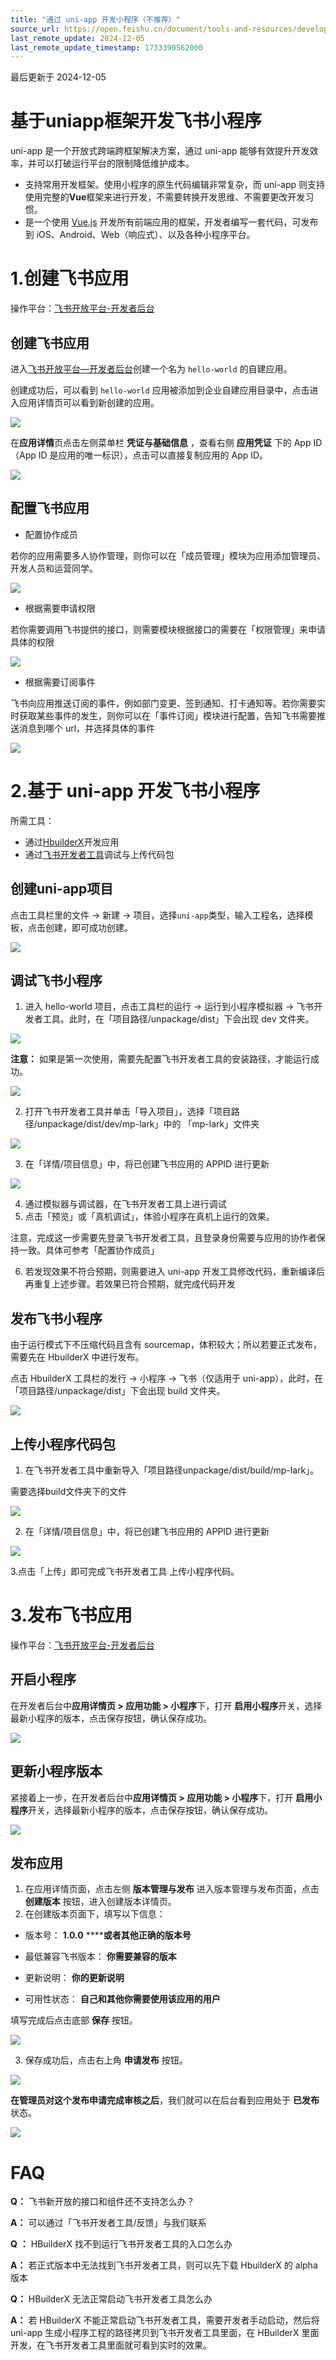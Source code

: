 ```yaml
---
title: "通过 uni-app 开发小程序（不推荐）"
source_url: https://open.feishu.cn/document/tools-and-resources/development-tools/develop-gadget-with-uni-app
last_remote_update: 2024-12-05
last_remote_update_timestamp: 1733390562000
---
```

最后更新于 2024-12-05

# 基于uniapp框架开发飞书小程序

uni-app 是一个开放式跨端跨框架解决方案，通过 uni-app 能够有效提升开发效率，并可以打破运行平台的限制降低维护成本。

-   支持常用开发框架。使用小程序的原生代码编辑非常复杂，而 uni-app 则支持使用完整的**Vue**框架来进行开发，不需要转换开发思维、不需要更改开发习惯。
-   是一个使用 [Vue.js](https://vuejs.org/) 开发所有前端应用的框架，开发者编写一套代码，可发布到 iOS、Android、Web（响应式）、以及各种小程序平台。

# 1.创建飞书应用
操作平台：[飞书开放平台-开发者后台](https://open.feishu.cn/app/)

## 创建飞书应用

进入[飞书开放平台—开发者后台](http://open.feishu.cn/app)创建一个名为 `hello-world` 的自建应用。

创建成功后，可以看到 `hello-world` 应用被添加到企业自建应用目录中，点击进入应用详情页可以看到新创建的应用。

![](https://sf3-cn.feishucdn.com/obj/open-platform-opendoc/ba88e9e7bf7ee16dd117bc86eb0d5c6b_tZ6iQ639C3.png?lazyload=true&width=1280&height=429)

在**应用详情**页点击左侧菜单栏 **凭证与基础信息** ，查看右侧 **应用凭证** 下的 App ID（App ID 是应用的唯一标识），点击可以直接复制应用的 App ID。

![](https://sf3-cn.feishucdn.com/obj/open-platform-opendoc/d12aa36912edccdd898afac124d4b20a_49fyu3QgKa.png?lazyload=true&width=1640&height=1127)

## 配置飞书应用

-   配置协作成员

若你的应用需要多人协作管理，则你可以在「成员管理」模块为应用添加管理员、开发人员和运营同学。

![](https://sf3-cn.feishucdn.com/obj/open-platform-opendoc/b3435eb9b1b476751c27d84094130955_PzalPumWQ1.png?lazyload=true&width=1640&height=760)

-   根据需要申请权限

若你需要调用飞书提供的接口，则需要模块根据接口的需要在「权限管理」来申请具体的权限

![](https://sf3-cn.feishucdn.com/obj/open-platform-opendoc/23ad7963718bcd4768dba88ff5e7bbe7_LGba6aERlv.png?lazyload=true&width=1640&height=741)

-   根据需要订阅事件

飞书向应用推送订阅的事件，例如部门变更、签到通知、打卡通知等。若你需要实时获取某些事件的发生，则你可以在「事件订阅」模块进行配置，告知飞书需要推送消息到哪个 url，并选择具体的事件

![](https://sf3-cn.feishucdn.com/obj/open-platform-opendoc/c5a0b201e907eaa65bbfbcb30fa8d1f8_7W0gwNpQfS.png?lazyload=true&width=1640&height=820)

# 2.基于 uni-app 开发飞书小程序
所需工具：
- 通过[HbuilderX](https://www.dcloud.io/hbuilderx.html)开发应用
- 通过[飞书开发者工具](https://open.feishu.cn/document/uYjL24iN/ucDOzYjL3gzM24yN4MjN)调试与上传代码包

## 创建uni-app项目

点击工具栏里的文件 -> 新建 -> 项目，选择`uni-app`类型，输入工程名，选择模板，点击创建，即可成功创建。

![](https://sf3-cn.feishucdn.com/obj/open-platform-opendoc/8cdd48e3877f268d8568ab3141cdf3e2_LE0UCkI8uC.png?lazyload=true&width=1910&height=1144)

## 调试飞书小程序

1. 进入 hello-world 项目，点击工具栏的运行 -> 运行到小程序模拟器 -> 飞书开发者工具。此时，在「项目路径/unpackage/dist」下会出现 dev 文件夹。

![](https://sf3-cn.feishucdn.com/obj/open-platform-opendoc/b2dd6a72cfa5d5f40a321c106b6bcef6_i3SYZSYpsS.png?lazyload=true&width=1908&height=1150)

**注意：** 如果是第一次使用，需要先配置飞书开发者工具的安装路径，才能运行成功。

![](https://sf3-cn.feishucdn.com/obj/open-platform-opendoc/6903ebc818f6f4ff0af4ce67d90c4581_olCBi0EV1o.png?lazyload=true&width=2876&height=790)

2.  打开飞书开发者工具并单击「导入项目」，选择「项目路径/unpackage/dist/dev/mp-lark」中的 「mp-lark」文件夹

![](https://sf3-cn.feishucdn.com/obj/open-platform-opendoc/570299c774ee2c9c128805821410882c_oS94ZqsBVm.png?lazyload=true&width=2838&height=1460)

3.  在「详情/项目信息」中，将已创建飞书应用的 APPID 进行更新

![](https://sf3-cn.feishucdn.com/obj/open-platform-opendoc/3755d75d326aaaf3e03dadfbd391c1e0_7kdN9YfHu7.png?lazyload=true&width=1684&height=998)

4.  通过模拟器与调试器，在飞书开发者工具上进行调试
4.  点击「预览」或「真机调试」，体验小程序在真机上运行的效果。

注意，完成这一步需要先登录飞书开发者工具，且登录身份需要与应用的协作者保持一致。具体可参考「配置协作成员」

6.  若发现效果不符合预期，则需要进入 uni-app 开发工具修改代码，重新编译后再重复上述步骤。若效果已符合预期，就完成代码开发

## 发布飞书小程序

由于运行模式下不压缩代码且含有 sourcemap，体积较大；所以若要正式发布，需要先在 HbuilderX 中进行发布。

点击 HbuilderX 工具栏的发行 -> 小程序 -> 飞书（仅适用于 uni-app），此时，在「项目路径/unpackage/dist」下会出现 build 文件夹。

![](https://sf3-cn.feishucdn.com/obj/open-platform-opendoc/7e8df76c74e27b86cfa3c557ff4aebaa_gjwAPYUnRn.png?lazyload=true&width=1692&height=980)

## 上传小程序代码包

1.  在飞书开发者工具中重新导入「项目路径unpackage/dist/build/mp-lark」。

需要选择build文件夹下的文件

![](https://sf3-cn.feishucdn.com/obj/open-platform-opendoc/c6b00d14ef5007f6679c57a3cc5f72b5_YnnlkDWGLa.png?lazyload=true&width=2838&height=1362)

2.  在「详情/项目信息」中，将已创建飞书应用的 APPID 进行更新

![](https://sf3-cn.feishucdn.com/obj/open-platform-opendoc/3755d75d326aaaf3e03dadfbd391c1e0_8pnerwb12Y.png?lazyload=true&width=1684&height=998)

3.点击「上传」即可完成飞书开发者工具 上传小程序代码。

# 3.发布飞书应用
操作平台：[飞书开放平台-开发者后台](https://open.feishu.cn/app/)

## 开启小程序

在开发者后台中**应用详情页 > 应用功能 > 小程序**下，打开 **启用小程序**开关，选择最新小程序的版本，点击保存按钮，确认保存成功。

![](https://sf3-cn.feishucdn.com/obj/open-platform-opendoc/ce655cd035540b0ac246899f24ab0172_8Kf9eWDBf6.png?lazyload=true&width=1280&height=741)

## 更新小程序版本

紧接着上一步，在开发者后台中**应用详情页 > 应用功能 > 小程序**下，打开 **启用小程序**开关，选择最新小程序的版本，点击保存按钮，确认保存成功。

![](https://sf3-cn.feishucdn.com/obj/open-platform-opendoc/ce655cd035540b0ac246899f24ab0172_4tpoVgiqCN.png?lazyload=true&width=1280&height=741)

## 发布应用

1.  在应用详情页面，点击左侧 **版本管理与发布** 进入版本管理与发布页面，点击 **创建版本** 按钮，进入创建版本详情页。
1.  在创建版本页面下，填写以下信息：

-   版本号： **1.0.0** ******或者其他正确的版本号**

-   最低兼容飞书版本： **你需要兼容的版本**

-   更新说明： **你的更新说明**

-   可用性状态： **自己和其他你需要使用该应用的用户**

填写完成后点击底部 **保存** 按钮。

![](https://sf3-cn.feishucdn.com/obj/open-platform-opendoc/e836a5876612bdfbd0dd3b0fcce22834_1PS1W6ECk8.png?lazyload=true&width=1280&height=936)

3. 保存成功后，点击右上角 **申请发布** 按钮。

![](https://sf3-cn.feishucdn.com/obj/open-platform-opendoc/ab4222fa3ec19fb7339b269a64af824a_DZLnJMwJNH.png?lazyload=true&width=1280&height=780)

**在管理员对这个发布申请完成审核之后**，我们就可以在后台看到应用处于 **已发布** 状态。

![](https://sf3-cn.feishucdn.com/obj/open-platform-opendoc/f8db3056df9e5a98c8b58b46d2d2cc0a_I4UlGnYQEn.png?lazyload=true&width=1280&height=780)

# FAQ

**Q：** 飞书新开放的接口和组件还不支持怎么办？

**A：** 可以通过「飞书开发者工具/反馈」与我们联系

**Q** **：** HBuilderX 找不到运行飞书开发者工具的入口怎么办

**A：** 若正式版本中无法找到飞书开发者工具，则可以先下载 HbuilderX 的 alpha 版本

**Q：** HBuilderX 无法正常启动飞书开发者工具怎么办

**A：** 若 HBuilderX 不能正常启动飞书开发者工具，需要开发者手动启动，然后将 uni-app 生成小程序工程的路径拷贝到飞书开发者工具里面，在 HBuilderX 里面开发，在飞书开发者工具里面就可看到实时的效果。
